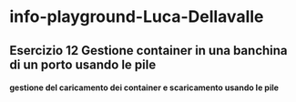 # info-playground-Luca-Dellavalle

## Esercizio 12 Gestione container in una banchina di un porto usando le pile
 
#### gestione del caricamento dei container e scaricamento usando le pile
